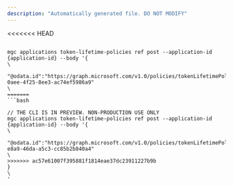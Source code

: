 ```yaml
---
description: "Automatically generated file. DO NOT MODIFY"
---
```


<<<<<<< HEAD
```cli

mgc applications token-lifetime-policies ref post --application-id {application-id} --body '{\
  "@odata.id":"https://graph.microsoft.com/v1.0/policies/tokenLifetimePolicies/cd3d9b57-0aee-4f25-8ee3-ac74ef5986a9"\
=======
```bash

// THE CLI IS IN PREVIEW. NON-PRODUCTION USE ONLY
mgc applications token-lifetime-policies ref post --application-id {application-id} --body '{\
  "@odata.id":"https://graph.microsoft.com/v1.0/policies/tokenLifetimePolicies/4d2f137b-e8a9-46da-a5c3-cc85b2b840a4"\
>>>>>>> ac57e61007f395881f1814eae37dc23911227b9b
}\
'

```